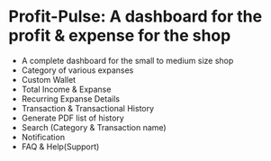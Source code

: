 # Profit-Pulse: A dashboard for the profit & expense for the shop

- A complete dashboard for the small to medium size shop
- Category of various expanses
- Custom Wallet
- Total Income & Expanse
- Recurring Expanse Details
- Transaction & Transactional History
- Generate PDF list of history
- Search (Category & Transaction name)
- Notification
- FAQ & Help(Support)
